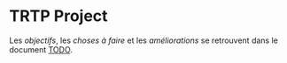 TRTP Project
============


Les *objectifs*, les *choses à faire* et les *améliorations* se retrouvent dans le document [TODO](https://github.com/RomainGrx/TRTP-Project/blob/master/TODO.md).
